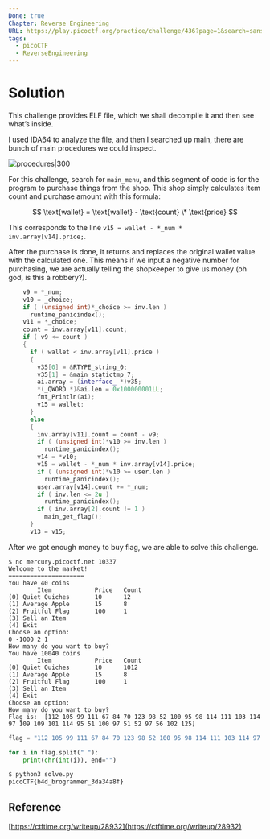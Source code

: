 ```yaml
---
Done: true
Chapter: Reverse Engineering
URL: https://play.picoctf.org/practice/challenge/436?page=1&search=sans
tags:
  - picoCTF
  - ReverseEngineering
---
```


# Solution

This challenge provides ELF file, which we shall decompile it and then see what’s inside.

I used IDA64 to analyze the file, and then I searched up main, there are bunch of main procedures we could inspect.

![procedures|300](https://i.imgur.com/9HKhTwE.png)

For this challenge, search for `main_menu`, and this segment of code is for the program to purchase things from the shop. This shop simply calculates item count and purchase amount with this formula:

$$ \text{wallet} = \text{wallet} - \text{count} \* \text{price} $$

This corresponds to the line `v15 = wallet - *_num * inv.array[v14].price;`.

After the purchase is done, it returns and replaces the original wallet value with the calculated one. This means if we input a negative number for purchasing, we are actually telling the shopkeeper to give us money (oh god, is this a robbery?).

```cpp
    v9 = *_num;
    v10 = _choice;
    if ( (unsigned int)*_choice >= inv.len )
      runtime_panicindex();
    v11 = *_choice;
    count = inv.array[v11].count;
    if ( v9 <= count )
    {
      if ( wallet < inv.array[v11].price )
      {
        v35[0] = &RTYPE_string_0;
        v35[1] = &main_statictmp_7;
        ai.array = (interface_ *)v35;
        *(_QWORD *)&ai.len = 0x100000001LL;
        fmt_Println(ai);
        v15 = wallet;
      }
      else
      {
        inv.array[v11].count = count - v9;
        if ( (unsigned int)*v10 >= inv.len )
          runtime_panicindex();
        v14 = *v10;
        v15 = wallet - *_num * inv.array[v14].price;
        if ( (unsigned int)*v10 >= user.len )
          runtime_panicindex();
        user.array[v14].count += *_num;
        if ( inv.len <= 2u )
          runtime_panicindex();
        if ( inv.array[2].count != 1 )
          main_get_flag();
      }
      v13 = v15;
```

After we got enough money to buy flag, we are able to solve this challenge.

```shell
$ nc mercury.picoctf.net 10337
Welcome to the market!
=====================
You have 40 coins
        Item            Price   Count
(0) Quiet Quiches       10      12
(1) Average Apple       15      8
(2) Fruitful Flag       100     1
(3) Sell an Item
(4) Exit
Choose an option:
0 -1000 2 1
How many do you want to buy?
You have 10040 coins
        Item            Price   Count
(0) Quiet Quiches       10      1012
(1) Average Apple       15      8
(2) Fruitful Flag       100     1
(3) Sell an Item
(4) Exit
Choose an option:
How many do you want to buy?
Flag is:  [112 105 99 111 67 84 70 123 98 52 100 95 98 114 111 103 114 97 109 109 101 114 95 51 100 97 51 52 97 56 102 125]
```

```python
flag = "112 105 99 111 67 84 70 123 98 52 100 95 98 114 111 103 114 97 109 109 101 114 95 51 100 97 51 52 97 56 102 125"

for i in flag.split(" "):
    print(chr(int(i)), end="")
```

```bash
$ python3 solve.py
picoCTF{b4d_brogrammer_3da34a8f}
```

## Reference

[https://ctftime.org/writeup/28932](https://ctftime.org/writeup/28932)
